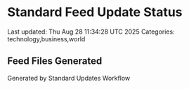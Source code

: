 # Standard Feed Update Status
Last updated: Thu Aug 28 11:34:28 UTC 2025
Categories: technology,business,world

## Feed Files Generated

Generated by Standard Updates Workflow
